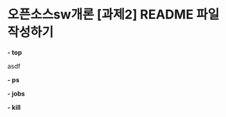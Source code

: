 # 오픈소스sw개론 [과제2] README 파일 작성하기
**- top**

  asdf
  
**- ps**

  
**- jobs**

  
**- kill**

<!---
nohyunju/nohyunju is a ✨ special ✨ repository because its `README.md` (this file) appears on your GitHub profile.
You can click the Preview link to take a look at your changes.
--->
